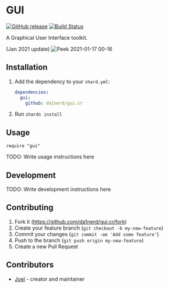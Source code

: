 # GUI
[![GitHub release](https://img.shields.io/github/release/da1nerd/gui.cr.svg)](https://github.com/da1nerd/gui.cr/releases)
[![Build Status](https://travis-ci.com/da1nerd/gui.cr.svg?branch=master)](https://travis-ci.com/da1nerd/gui.cr)

A Graphical User Interface toolkit.

(Jan 2021 update)
![Peek 2021-01-17 00-16](https://user-images.githubusercontent.com/166412/104818296-5ec16b80-5859-11eb-8f57-a07466d61310.gif)

## Installation

1. Add the dependency to your `shard.yml`:

   ```yaml
   dependencies:
     gui:
       github: da1nerd/gui.cr
   ```

2. Run `shards install`

## Usage

```crystal
require "gui"
```

TODO: Write usage instructions here

## Development

TODO: Write development instructions here

## Contributing

1. Fork it (<https://github.com/da1nerd/gui.cr/fork>)
2. Create your feature branch (`git checkout -b my-new-feature`)
3. Commit your changes (`git commit -am 'Add some feature'`)
4. Push to the branch (`git push origin my-new-feature`)
5. Create a new Pull Request

## Contributors

- [Joel](https://github.com/da1nerd) - creator and maintainer
